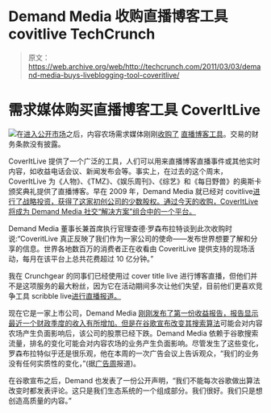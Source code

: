 # Demand Media 收购直播博客工具 covitlive TechCrunch

> 原文：<https://web.archive.org/web/http://techcrunch.com/2011/03/03/demand-media-buys-liveblogging-tool-coveritlive/>

# 需求媒体购买直播博客工具 CoverItLive

![](img/4e77e384c99d16fcfd1f2fb24bb04291.png)在[进入公开市场](https://web.archive.org/web/20230203015916/https://techcrunch.com/2011/01/26/demand-is-strong-for-demand-media-ipo/)之后，内容农场需求媒体刚刚[收购了](https://web.archive.org/web/20230203015916/http://www.businesswire.com/news/home/20110303005891/en/Demand-Media-Acquires-CoveritLive) [直播博客工具](https://web.archive.org/web/20230203015916/http://www.coveritlive.com/)。交易的财务条款没有披露。

CoverItLive 提供了一个广泛的工具，人们可以用来直播博客直播事件或其他实时内容，如收益电话会议、新闻发布会等。事实上，在过去的这个周末，CoverItLive 为《人物》、《TMZ》、《娱乐周刊》、《综艺》和《每日野兽》的奥斯卡颁奖典礼提供了直播博客。早在 2009 年，Demand Media 就已经对 covitlive[进行了战略投资，获得了这家初创公司的少数股权。通过今天的收购，CoverItLive 将成为 Demand Media 社交“解决方案”组合中的一个平台。](https://web.archive.org/web/20230203015916/https://techcrunch.com/2009/01/28/liveblog-this-coveritlive-closes-1-million-round/)

Demand Media 董事长兼首席执行官理查德·罗森布拉特谈到此次收购时说:“CoveritLive 真正反映了我们作为一家公司的使命——发布世界想要了解和分享的信息。世界各地数百万的消费者正在收看由 CoveritLive 提供支持的现场活动，每月在该平台上总共花费超过 10 亿分钟。”

我在 Crunchgear 的同事们已经使用过 cover title live 进行博客直播，但他们并不是这项服务的最大粉丝，因为它在活动期间多次让他们失望，目前他们更喜欢竞争工具 scribble live[进行直播报道。](https://web.archive.org/web/20230203015916/http://www.crunchbase.com/company/scribblelive)

现在它是一家上市公司，Demand Media [刚刚发布了第一份收益报告，报告显示最近一个财政季度的收入有所增加。但是在谷歌](https://web.archive.org/web/20230203015916/http://www.charlotteobserver.com/2011/02/22/2104900/demand-media-post-4q-profit-revenue.html)[宣布改变其搜索算法](https://web.archive.org/web/20230203015916/http://www.time.com/time/business/article/0,8599,2056576,00.html)可能会对内容农场产生负面影响后，该公司的股票已经下跌。Demand Media 依赖于谷歌搜索流量，排名的变化可能会对内容农场的业务产生负面影响。尽管发生了这些变化，罗森布拉特似乎还是很乐观，他在本周的一次广告会议上告诉观众，“我们的业务没有任何实质性的变化，”(据[广告周](https://web.archive.org/web/20230203015916/http://www.adweek.com/aw/content_display/news/digital/e3i8a7d5d4ff0674c6938854f5f5acd06a3?imw=Y)报道)。

在谷歌宣布之后，Demand 也发表了一份公开声明，“我们不能每次谷歌做出算法改变时都发表评论。这只是我们生态系统的一个组成部分。我们很好。我们只是想创造高质量的内容。”